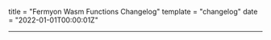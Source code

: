 title = "Fermyon Wasm Functions Changelog"
template = "changelog"
date = "2022-01-01T00:00:01Z"

---
